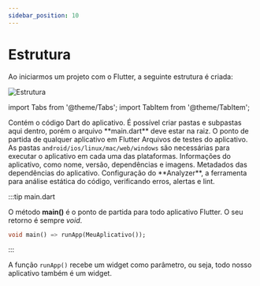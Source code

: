 ```yaml
---
sidebar_position: 10
---
```


# Estrutura

Ao iniciarmos um projeto com o Flutter, a seguinte estrutura é criada:

![Estrutura](/img/estrutura.png)

import Tabs from '@theme/Tabs';
import TabItem from '@theme/TabItem';

<Tabs>
  <TabItem value="lib" label="ib" default>
    Contém o código Dart do aplicativo. É possível criar pastas e subpastas aqui dentro, porém o arquivo **main.dart** deve estar na raiz.&#x20;
  </TabItem>
  <TabItem value="main" label="main.dart">
    O ponto de partida de qualquer aplicativo em Flutter
  </TabItem>
  <TabItem value="test" label="test">
    Arquivos de testes do aplicativo.
  </TabItem>
  <TabItem value="android-ios-linux-mac-web-windows" label="Plataformas">
    As pastas <code>android/ios/linux/mac/web/windows</code> são necessárias para executar o aplicativo em cada uma das plataformas.
  </TabItem>
  <TabItem value="pubspec.yaml" label="pubspec.yaml">
Informações do aplicativo, como nome, versão, dependências e imagens.
  </TabItem>
    <TabItem value="pubspec.lock" label="pubspec.lock">
Metadados das dependências do aplicativo.
  </TabItem>
      <TabItem value="analysis_options.yaml" label="analysis_options.yaml">
  Configuração do **Analyzer**, a ferramenta para análise estática do código, verificando erros, alertas e lint.
  </TabItem>
</Tabs>

:::tip main.dart

O método **main()** é o ponto de partida para todo aplicativo Flutter. O seu retorno é sempre _void_.

```dart
void main() => runApp(MeuAplicativo());
```
:::

A função `runApp()` recebe um widget como parâmetro, ou seja, todo nosso aplicativo também é um widget.